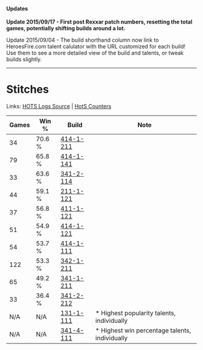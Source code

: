 #### Updates
**Update 2015/09/17 - First post Rexxar patch numbers, resetting the total games, potentially shifting builds around a lot.**

Update 2015/09/04 - The build shorthand column now link to HeroesFire.com talent calulator with the URL customized for each build!  
Use them to see a more detailed view of the build and talents, or tweak builds slightly.

***

# Stitches

Links: [HOTS Logs Source](https://www.hotslogs.com/Sitewide/HeroDetails?Hero=Stitches) | [HotS Counters](http://hotscounters.com/#/hero/Stitches)

Games  | Win %  | Build     | Note
-----  | -----  | -----     | ----
34     | 70.6 % | [414-1-211](http://www.heroesfire.com/hots/talent-calculator/stitches#rySR) | 
79     | 65.8 % | [414-1-141](http://www.heroesfire.com/hots/talent-calculator/stitches#ryRL) | 
33     | 63.6 % | [341-2-114](http://www.heroesfire.com/hots/talent-calculator/stitches#pASI) | 
44     | 59.1 % | [211-1-121](http://www.heroesfire.com/hots/talent-calculator/stitches#kCqH) | 
37     | 56.8 % | [411-1-121](http://www.heroesfire.com/hots/talent-calculator/stitches#rr6H) | 
51     | 54.9 % | [414-1-121](http://www.heroesfire.com/hots/talent-calculator/stitches#ryR1) | 
54     | 53.7 % | [414-1-111](http://www.heroesfire.com/hots/talent-calculator/stitches#ryQt) | 
122    | 53.3 % | [342-1-211](http://www.heroesfire.com/hots/talent-calculator/stitches#pCgR) | 
65     | 49.2 % | [341-1-211](http://www.heroesfire.com/hots/talent-calculator/stitches#pAEB) | 
33     | 36.4 % | [341-2-212](http://www.heroesfire.com/hots/talent-calculator/stitches#pATq) | 
N/A    | N/A    | [131-1-111](http://www.heroesfire.com/hots/talent-calculator/stitches#h9W7) | * Highest popularity talents, individually
N/A    | N/A    | [341-4-111](http://www.heroesfire.com/hots/talent-calculator/stitches#pAxV) | * Highest win percentage talents, individually
